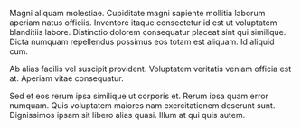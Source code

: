 Magni aliquam molestiae. Cupiditate magni sapiente mollitia laborum aperiam natus officiis. Inventore itaque consectetur id est ut voluptatem blanditiis labore. Distinctio dolorem consequatur placeat sint qui similique. Dicta numquam repellendus possimus eos totam est aliquam. Id aliquid cum.
 Ab alias facilis vel suscipit provident. Voluptatem veritatis veniam officia est at. Aperiam vitae consequatur.
 Sed et eos rerum ipsa similique ut corporis et. Rerum ipsa quam error numquam. Quis voluptatem maiores nam exercitationem deserunt sunt. Dignissimos ipsam sit libero alias quasi. Illum at qui quis autem.